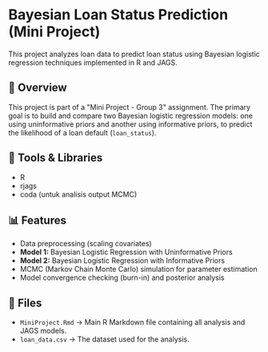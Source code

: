 # Bayesian Loan Status Prediction (Mini Project)

This project analyzes loan data to predict loan status using Bayesian logistic regression techniques implemented in R and JAGS.

## 🧠 Overview
This project is part of a "Mini Project - Group 3" assignment. The primary goal is to build and compare two Bayesian logistic regression models: one using uninformative priors and another using informative priors, to predict the likelihood of a loan default (`loan_status`).

## 🧮 Tools & Libraries
- R
- rjags
- coda (untuk analisis output MCMC)

## 📊 Features
- Data preprocessing (scaling covariates)
- **Model 1:** Bayesian Logistic Regression with Uninformative Priors
- **Model 2:** Bayesian Logistic Regression with Informative Priors
- MCMC (Markov Chain Monte Carlo) simulation for parameter estimation
- Model convergence checking (burn-in) and posterior analysis

## 📁 Files
- `MiniProject.Rmd` → Main R Markdown file containing all analysis and JAGS models.
- `loan_data.csv` → The dataset used for the analysis.
